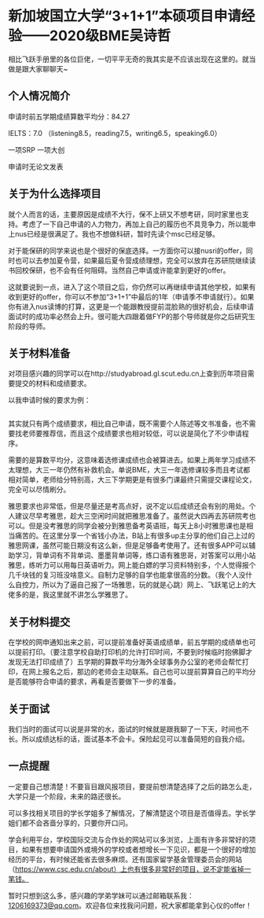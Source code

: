 # 新加坡国立大学“3+1+1”本硕项目申请经验——2020级BME吴诗哲

相比飞跃手册里的各位巨佬，一切平平无奇的我其实是不应该出现在这里的。就当做是跟大家聊聊天\~

## 个人情况简介

申请时前五学期成绩算数平均分：84.27

IELTS：7.0 （listening8.5，reading7.5，writing6.5，speaking6.0）

一项SRP 一项大创

申请时无论文发表

## 关于为什么选择项目

就个人而言的话，主要原因是成绩不大行，保不上研又不想考研，同时家里也支持。考虑了一下自己申请的人力物力，再加上自己的履历也不具竞争力，所以能申上nus已经是很满足了。我也不想做科研，暂时先读个msc已经足够。

对于能保研的同学来说也是个很好的保底选择。一方面你可以接nusri的offer，同时也可以去参加夏令营，如果最后夏令营成绩理想，完全可以放弃在苏研院继续读书回校保研，也不会有任何阻碍。当然自己申请或许能拿到更好的offer。

这就要说到一点，进入了这个项目之后，你仍然可以再继续申请其他学校，如果有收到更好的offer，你可以不参加“3+1+1”中最后的1年（申请季不申请就行）。如果你有进入nus读博的打算，这更是一个能跟教授提前混脸熟的很好机会，后续申请面试时的成功率必然会上升。很可能大四跟着做FYP的那个导师就是你之后研究生阶段的导师。

## 关于材料准备

对项目感兴趣的同学可以在http://studyabroad.gl.scut.edu.cn上查到历年项目需要提交的材料和成绩要求。

以我申请时候的要求为例：

<figure><img src="blob:https://app.gitbook.com/43338516-085a-4a4d-9c1c-1be9385caeb4" alt=""><figcaption></figcaption></figure>

其实就只有两个成绩要求，相比自己申请，既不需要个人陈述等文书准备，也不需要找老师要推荐信，而且这个成绩要求也相对较低，可以说是简化了不少申请程序。

需要的是算数平均分，这意味着选修课成绩也会被算进去。如果上两年学习成绩不太理想，大三一年仍然有补救机会。单说BME，大三一年选修课较多而且考试都相对简单，老师给分特别高，大三下学期更是有很多门课最终只需提交课程论文，完全可以尽情刷分。

雅思要求也非常低，但是尽量还是考高点好，说不定以后成绩还会有别的用处。个人建议尽早考雅思，趁大三空闲时间就把雅思准备了。虽然说大四再去苏研院考也可以。但是没考雅思的同学会被分到雅思备考英语班，每天上8小时雅思课也是相当痛苦的。在这里分享一个省钱小办法，B站上有很多up主分享的他们自己上过的雅思网课，虽然可能日期没有这么新，但是足够备考使用了。还有很多APP可以辅助学习，背单词有不背单词、墨墨背单词等，练口语有雅思哥，对答案可以用小站雅思，练听力可以用每日英语听力。网上能白嫖的学习资料特别多，个人觉得报个几千块钱的复习班没啥意义。自制力足够的自学也能拿很高的分数。（我个人没什么自控力，所以为了逼自己报了一场雅思，玩的就是心跳）网上、飞跃笔记上的大佬多的是，我这里就不讲怎么学雅思了。

## 关于材料提交

在学校的网申通知出来之前，可以提前准备好英语成绩单，前五学期的成绩单也可以提前打印。（要注意学校自助打印机的允许打印时间，不要到时候临时抱佛脚才发现无法打印成绩了）五学期的算数平均分海外全球事务办公室的老师会帮忙打印，在网上报名之后，那边的老师会主动联系。自己也可以提前算算自己的平均分是否能够符合申请的要求，再看是否要做下一步的准备。

## &#x20;关于面试

我们当时的面试可以说是非常的水，面试的时候就是跟我聊了一下天，时间也不长。所以成绩达标的话，面试基本不会卡。保险起见可以准备简短的自我介绍。

## &#x20;一点提醒

一定要自己想清楚！不要盲目跟风报项目，要提前想清楚选择了之后的路怎么走，大学只是一个阶段，未来的路还很长。

可以多找相关项目的学长学姐多了解情况，了解清楚这个项目是否值得去。学长学姐们都不会吝啬分享的，只要你开口问。

学会利用平台，学校国际交流与合作处的网站可以多浏览，上面有许多非常好的项目，如果有想要申请国外或境外的学校或者想增长一下见识，都是一个很好的增加经历的平台，有时候还能省去很多麻烦。还有国家留学基金管理委员会的网站（https://www.csc.edu.cn/about）上也有很多非常好的项目，说不定能省掉一笔钱。

暂时只想到这么多，感兴趣的学弟学妹可以通过邮箱联系我：1206169373@qq.com。欢迎各位来找我问问题，祝大家都能拿到心仪的offer！
